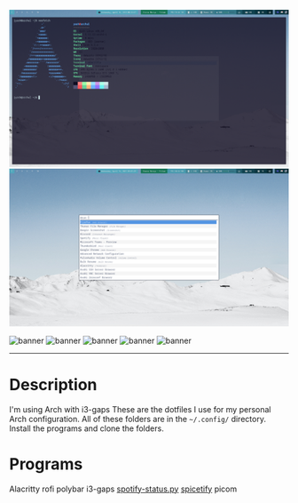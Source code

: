 ![neofetch](https://github.com/sunbect/dotfiles/blob/master/img/neofetch.png)
![rofi](https://github.com/sunbect/dotfiles/blob/master/img/rofi.png)

![banner](https://img.shields.io/archlinux/v/core/x86_64/pacman?style=for-the-badge)
![banner](https://img.shields.io/github/stars/Airblader/i3?label=i3-gaps&style=for-the-badge)
![banner](https://img.shields.io/github/stars/alacritty/alacritty?label=Alacritty&style=for-the-badge)
![banner](https://img.shields.io/github/stars/polybar/polybar?label=Polybar&style=for-the-badge)
![banner](https://img.shields.io/github/stars/davatorium/rofi?label=Rofi&style=for-the-badge)

---

# Description
I'm using Arch with i3-gaps
These are the dotfiles I use for my personal Arch configuration. All of these folders are in the `~/.config/` directory. Install the programs and clone the folders.

# Programs
Alacritty
rofi
polybar
i3-gaps
[spotify-status.py](https://github.com/Jvanrhijn/polybar-spotify)
[spicetify](https://github.com/khanhas/spicetify-cli)
picom

